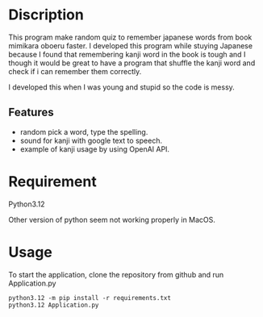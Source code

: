
Discription
===========

This program make random quiz to remember
japanese words from book mimikara oboeru
faster. I developed this program while stuying Japanese because I found that remembering kanji word in the book is tough and I though it would be great to have a program that shuffle the kanji word and check if i can remember them correctly.

I developed this when I was young and stupid so the code is messy.

Features
--------

- random pick a word, type the spelling.
- sound for kanji with google text to speech.
- example of kanji usage by using OpenAI API.


Requirement
===========
Python3.12

Other version of python seem not working properly in MacOS.

Usage
=====
To start the application, clone the repository from github and run Application.py
```
python3.12 -m pip install -r requirements.txt
python3.12 Application.py
```
